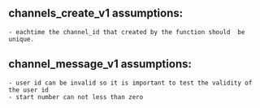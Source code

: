 ## channels_create_v1 assumptions:
    - eachtime the channel_id that created by the function should  be unique.
## channel_message_v1 assumptions:
    - user id can be invalid so it is important to test the validity of the user id
    - start number can not less than zero

